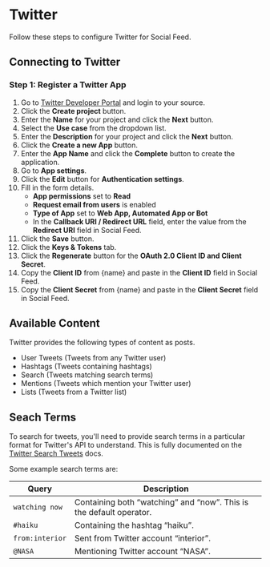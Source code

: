 # Twitter
Follow these steps to configure Twitter for Social Feed.

## Connecting to Twitter

### Step 1: Register a Twitter App
1. Go to <a href="https://developer.twitter.com/en/apps" target="_blank">Twitter Developer Portal</a> and login to your source.
1. Click the **Create project** button.
1. Enter the **Name** for your project and click the **Next** button.
1. Select the **Use case** from the dropdown list.
1. Enter the **Description** for your project and click the **Next** button.
1. Click the **Create a new App** button.
1. Enter the **App Name** and click the **Complete** button to create the application.
1. Go to **App settings**.
1. Click the **Edit** button for **Authentication settings**.
1. Fill in the form details.
    - **App permissions** set to **Read**
    - **Request email from users** is enabled
    - **Type of App** set to **Web App, Automated App or Bot**
    - In the **Callback URI / Redirect URL** field, enter the value from the **Redirect URI** field in Social Feed.
1. Click the **Save** button.
1. Click the **Keys & Tokens** tab.
1. Click the **Regenerate** button for the **OAuth 2.0 Client ID and Client Secret**.
1. Copy the **Client ID** from {name} and paste in the **Client ID** field in Social Feed.
1. Copy the **Client Secret** from {name} and paste in the **Client Secret** field in Social Feed.

## Available Content
Twitter provides the following types of content as posts.

- User Tweets (Tweets from any Twitter user)
- Hashtags (Tweets containing hashtags)
- Search (Tweets matching search terms)
- Mentions (Tweets which mention your Twitter user)
- Lists (Tweets from a Twitter list)

## Seach Terms
To search for tweets, you'll need to provide search terms in a particular format for Twitter's API to understand. This is fully documented on the [Twitter Search Tweets](https://developer.twitter.com/en/docs/twitter-api/tweets/search/integrate/build-a-query) docs.

Some example search terms are:

Query | Description
--- | ---
`watching now` | Containing both “watching” and “now”. This is the default operator.
`#haiku` | Containing the hashtag “haiku”.
`from:interior` | Sent from Twitter account “interior”.
`@NASA` | Mentioning Twitter account “NASA”.
